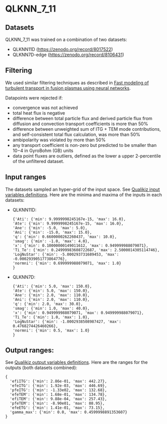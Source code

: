 # QLKNN_7_11

## Datasets

QLKNN_7_11 was trained on a combination of two datasets:

 - QLKNN11D (https://zenodo.org/record/8017522)
 - QLKNN7D-edge (https://zenodo.org/record/8106431)

## Filtering

We used similar filtering techniques as described in [Fast modeling of turbulent transport in fusion plasmas using neural networks](https://pubs.aip.org/aip/pop/article-abstract/27/2/022310/1062590/Fast-modeling-of-turbulent-transport-in-fusion?redirectedFrom=fulltext).

Datapoints were rejected if:

 - convergence was not achieved
 - total heat flux is negative
 - difference between total particle flux and derived particle flux from diffusion and convection transport coefficients is more than 50%
 - difference between unweighted sum of ITG + TEM mode contributions, and self-consistent total flux calculation, was more than 50%
 - ambipolarity was violated by more than 50%
 - any transport coefficient is non-zero but predicted to be smaller than 10−4 in GyroBohm (GB) units
 - data point fluxes are outliers, defined as the lower a upper 2-percentile of the unfiltered dataset.

## Input ranges

The datasets sampled an hyper-grid of the input space. See [Qualikiz input variables definitions](https://gitlab.com/qualikiz-group/QuaLiKiz/-/wikis/QuaLiKiz/Input%20and%20output%20variables#input). Here are the minima and
maxima of the inputs in each datasets:

- QLKNN11D:

  ```
  {'Ati': {'min': 9.9999998245167e-15, 'max': 16.0},
  'Ate': {'min': 9.9999998245167e-15, 'max': 16.0},
  'Ane': {'min': -5.0, 'max': 5.0},
  'Ani': {'min': -15.0, 'max': 15.0},
  'q': {'min': 0.6600000262260437, 'max': 10.0},
  'smag': {'min': -1.0, 'max': 4.0},
  'x': {'min': 0.10000000149011612, 'max': 0.949999988079071},
  'Ti_Te': {'min': 0.24999983608722687, 'max': 2.5000014305114746},
  'LogNuStar': {'min': -5.000293731689453, 'max': -0.0002939051773864776},
  'normni': {'min': 0.699999988079071, 'max': 1.0}
  }
  ```

- QLKNN7D:

  ```
  {'Ati': {'min': 5.0, 'max': 150.0},
  'Ate': {'min': 5.0, 'max': 150.0},
  'Ane': {'min': 2.0, 'max': 110.0},
  'Ani': {'min': 2.0, 'max': 110.0},
  'q': {'min': 2.0, 'max': 30.0},
  'smag': {'min': 1.0, 'max': 40.0},
  'x': {'min': 0.949999988079071, 'max': 0.949999988079071},
  'Ti_Te': {'min': 1.0, 'max': 1.0},
  'LogNuStar': {'min': -1.0002938508987427, 'max': 0.4768274426460266},
  'normni': {'min': 0.5, 'max': 1.0}
  }
  ```

## Output ranges:
  See [Qualikiz output variables definitions](https://gitlab.com/qualikiz-group/QuaLiKiz/-/wikis/QuaLiKiz/Input%20and%20output%20variables#output). Here are the ranges for the outputs (both datasets combined):

  ```
  {
    'efiITG': {'min': 2.86e-01, 'max': 442.27},
    'efeITG': {'min': 1.92e-03, 'max': 446.69},
    'pfeITG': {'min': -1.33e02, 'max': 132.68},
    'efeTEM': {'min': 1.68e-01, 'max': 134.78},
    'efiTEM': {'min': 9.88e-04, 'max': 257.43},
    'pfeTEM': {'min': -8.90e01, 'max': 88.95},
    'efeETG': {'min': 1.41e-01, 'max': 73.15},
    'gamma_max': {'min': 0.0, 'max': 0.4599998891353607}
  }
  ```

